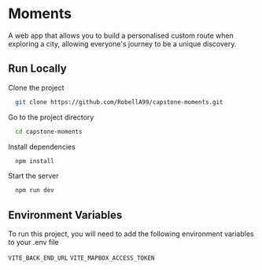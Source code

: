 # Moments

A web app that allows you to build a personalised custom route when exploring a city, allowing everyone's journey to be a unique discovery.

## Run Locally

Clone the project

```bash
  git clone https://github.com/RobellA99/capstone-moments.git
```

Go to the project directory

```bash
  cd capstone-moments
```

Install dependencies

```bash
  npm install
```

Start the server

```bash
  npm run dev
```

## Environment Variables

To run this project, you will need to add the following environment variables to your .env file

`VITE_BACK_END_URL`
`VITE_MAPBOX_ACCESS_TOKEN`
